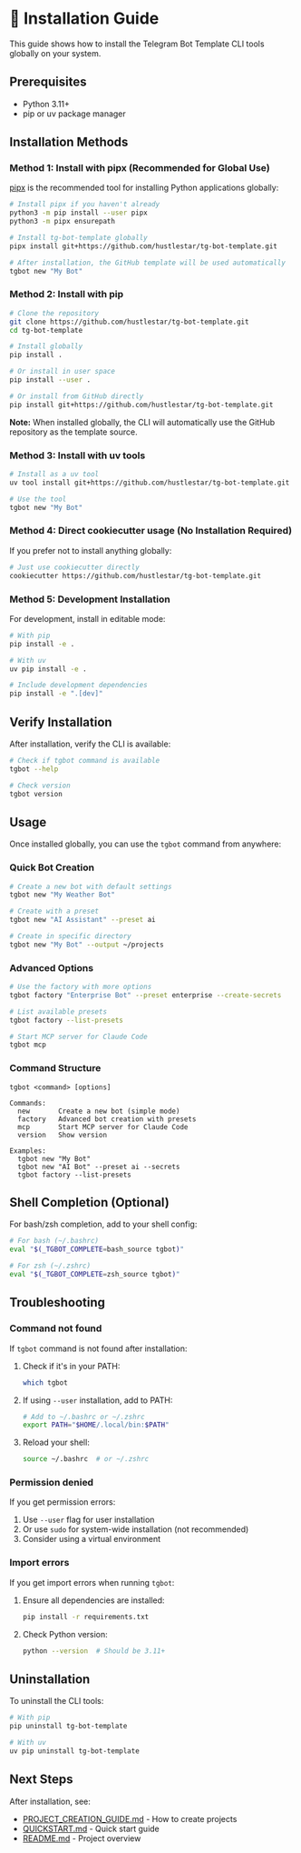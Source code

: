# 🚀 Installation Guide

This guide shows how to install the Telegram Bot Template CLI tools globally on your system.

## Prerequisites

- Python 3.11+
- pip or uv package manager

## Installation Methods

### Method 1: Install with pipx (Recommended for Global Use)

[pipx](https://pypa.github.io/pipx/) is the recommended tool for installing Python applications globally:

```bash
# Install pipx if you haven't already
python3 -m pip install --user pipx
python3 -m pipx ensurepath

# Install tg-bot-template globally
pipx install git+https://github.com/hustlestar/tg-bot-template.git

# After installation, the GitHub template will be used automatically
tgbot new "My Bot"
```

### Method 2: Install with pip

```bash
# Clone the repository
git clone https://github.com/hustlestar/tg-bot-template.git
cd tg-bot-template

# Install globally
pip install .

# Or install in user space
pip install --user .

# Or install from GitHub directly
pip install git+https://github.com/hustlestar/tg-bot-template.git
```

**Note:** When installed globally, the CLI will automatically use the GitHub repository as the template source.

### Method 3: Install with uv tools

```bash
# Install as a uv tool
uv tool install git+https://github.com/hustlestar/tg-bot-template.git

# Use the tool
tgbot new "My Bot"
```

### Method 4: Direct cookiecutter usage (No Installation Required)

If you prefer not to install anything globally:

```bash
# Just use cookiecutter directly
cookiecutter https://github.com/hustlestar/tg-bot-template.git
```

### Method 5: Development Installation

For development, install in editable mode:

```bash
# With pip
pip install -e .

# With uv
uv pip install -e .

# Include development dependencies
pip install -e ".[dev]"
```

## Verify Installation

After installation, verify the CLI is available:

```bash
# Check if tgbot command is available
tgbot --help

# Check version
tgbot version
```

## Usage

Once installed globally, you can use the `tgbot` command from anywhere:

### Quick Bot Creation

```bash
# Create a new bot with default settings
tgbot new "My Weather Bot"

# Create with a preset
tgbot new "AI Assistant" --preset ai

# Create in specific directory
tgbot new "My Bot" --output ~/projects
```

### Advanced Options

```bash
# Use the factory with more options
tgbot factory "Enterprise Bot" --preset enterprise --create-secrets

# List available presets
tgbot factory --list-presets

# Start MCP server for Claude Code
tgbot mcp
```

### Command Structure

```
tgbot <command> [options]

Commands:
  new       Create a new bot (simple mode)
  factory   Advanced bot creation with presets
  mcp       Start MCP server for Claude Code
  version   Show version

Examples:
  tgbot new "My Bot"
  tgbot new "AI Bot" --preset ai --secrets
  tgbot factory --list-presets
```

## Shell Completion (Optional)

For bash/zsh completion, add to your shell config:

```bash
# For bash (~/.bashrc)
eval "$(_TGBOT_COMPLETE=bash_source tgbot)"

# For zsh (~/.zshrc)
eval "$(_TGBOT_COMPLETE=zsh_source tgbot)"
```

## Troubleshooting

### Command not found

If `tgbot` command is not found after installation:

1. Check if it's in your PATH:
   ```bash
   which tgbot
   ```

2. If using `--user` installation, add to PATH:
   ```bash
   # Add to ~/.bashrc or ~/.zshrc
   export PATH="$HOME/.local/bin:$PATH"
   ```

3. Reload your shell:
   ```bash
   source ~/.bashrc  # or ~/.zshrc
   ```

### Permission denied

If you get permission errors:

1. Use `--user` flag for user installation
2. Or use `sudo` for system-wide installation (not recommended)
3. Consider using a virtual environment

### Import errors

If you get import errors when running `tgbot`:

1. Ensure all dependencies are installed:
   ```bash
   pip install -r requirements.txt
   ```

2. Check Python version:
   ```bash
   python --version  # Should be 3.11+
   ```

## Uninstallation

To uninstall the CLI tools:

```bash
# With pip
pip uninstall tg-bot-template

# With uv
uv pip uninstall tg-bot-template
```

## Next Steps

After installation, see:
- [PROJECT_CREATION_GUIDE.md](PROJECT_CREATION_GUIDE.md) - How to create projects
- [QUICKSTART.md](QUICKSTART.md) - Quick start guide
- [README.md](README.md) - Project overview